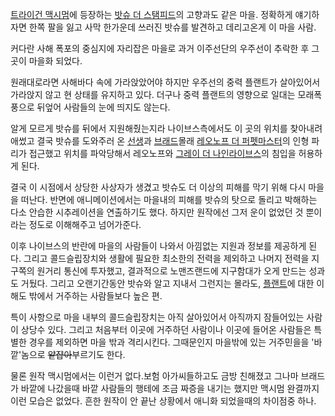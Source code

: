 [트라이건 맥시멈](%ED%8A%B8%EB%9D%BC%EC%9D%B4%EA%B1%B4%20%EB%A7%A5%EC%8B%9C%EB%A9%88.md)에 등장하는 [밧슈 더 스탬피드](%EB%B0%A7%EC%8A%88%20%EB%8D%94%20%EC%8A%A4%ED%83%AC%ED%94%BC%EB%93%9C.md)의 고향과도 같은 마을. 정확하게 얘기하자면 한쪽 팔을 잃고 사막 한가운데 쓰러진 밧슈를 발견하고
데리고온게 이 마을 사람.

커다란 사해 폭포의 중심지에 자리잡은 마을로 과거 이주선단의 우주선이 추락한 후 그곳이 마을화 되었다.  

원래대로라면 사해바다 속에 가라앉았어야 하지만 우주선의 중력 플랜트가 살아있어서 가라앉지 않고 현 상태를 유지하고 있다. 더구나 중력
플랜트의 영향으로 일대는 모래폭풍으로 뒤엎어 사람들의 눈에 띄지도 않는다.  

알게 모르게 밧슈를 뒤에서 지원해줬는지라 나이브스측에서도 이 곳의 위치를 찾아내려 애썼고 결국 밧슈를 도와주러 온
[선생](%EC%84%A0%EC%83%9D.md)과 [브래드](%EB%B8%8C%EB%9E%98%EB%93%9C.md)몰래
[레오노프 더 퍼펫마스터](%EB%A0%88%EC%98%A4%EB%85%B8%ED%94%84%20%EB%8D%94%20%ED%8D%BC%ED%8E%AB%EB%A7%88%EC%8A%A4%ED%84%B0.md)의 인형 파리가 접근했고 위치를 파악당해서 레오노프와 [그레이 더 나인라이브스](%EA%B7%B8%EB%A0%88%EC%9D%B4%20%EB%8D%94%20%EB%82%98%EC%9D%B8%EB%9D%BC%EC%9D%B4%EB%B8%8C%EC%8A%A4.md)의 침입을 허용하게 된다.

결국 이 시점에서 상당한 사상자가 생겼고 밧슈도 더 이상의 피해를 막기 위해 다시 마을을 떠난다. 반면에 애니메이션에서는 마을내의 피해를
밧슈의 탓으로 돌리고 박해하는 다소 안습한 시추레이션을 연출하기도 했다. 하지만 원작에선 그저 운이 없었던 것 뿐이라는 정도로 이해해주고
넘어가준다.  

이후 나이브스의 반란에 마을의 사람들이 나와서 아낌없는 지원과 정보를 제공하게 된다. 그리고 콜드슬립장치와 생활에 필요한 최소한의 전력을
제외하고 나머지 전력을 지구쪽의 원거리 통신에 투자했고, 결과적으로 노맨즈랜드에 지구함대가 오게 만드는 성과도 거뒀다. 그리고 오랜기간동안
밧슈와 알고 지내서 그런지는 몰라도, [플랜트](%ED%94%8C%EB%9E%9C%ED%8A%B8.md)에 대한 이해도 밖에서 거주하는
사람들보다 높은 편.

특이 사항으로 마을 내부의 콜드슬립장치는 아직 살아있어서 아직까지 잠들어있는 사람이 상당수 있다. 그리고 처음부터 이곳에 거주하던 사람이나
이곳에 들어온 사람들은 특별한 경우를 제외하면 마을 밖과 격리시킨다. 그때문인지 마을밖에 있는 거주민을을 '바깥'놈으로
<del>얕쟙아</del>부르기도 한다.

물론 원작 맥시멈에서는 이런거 없다.보험 아가씨들하고도 금방 친해졌고 그나마 브래드가 바깥에 나갔을때 바깥 사람들의 행테에 조금 짜증을
내기는 했지만 맥시멈 완결까지 이런 모습은 없었다. 흔한 원작이 안 끝난 상황에서 애니화 되었을때의 차이점중 하나.  

